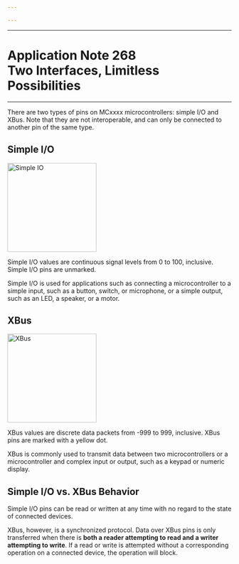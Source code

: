 ```yaml
---

---
```


----

# Application Note 268<br>Two Interfaces, Limitless Possibilities

----

There are two types of pins on MCxxxx microcontrollers: simple I/O and XBus. Note that they are not
interoperable, and can only be connected to another pin of the same type. 

## Simple I/O

<img src="/images/10.webp" width="200" alt="Simple IO" >

Simple I/O values are continuous signal levels from 0 to 100,
inclusive. Simple I/O pins are unmarked.

Simple I/O is used for applications such as connecting a microcontroller to a simple input, such as a button, switch, or microphone,
or a simple output, such as an LED, a speaker, or a motor.

## XBus

<img src="/images/11.webp" width="200" alt="XBus" >

XBus values are discrete data packets from -999 to 999, inclusive. XBus pins are marked with a yellow dot.

XBus is commonly used to transmit data between two microcontrollers or a microcontroller and complex input or output, such as a keypad or numeric display.

## Simple I/O vs. XBus Behavior

Simple I/O pins can be read or written at any time with no regard to the state of connected devices.

XBus, however, is a synchronized protocol. Data over XBus pins is only transferred when there is
**both a reader attempting to read and a writer attempting to write**. If a read or write is attempted
without a corresponding operation on a connected device, the operation will block.